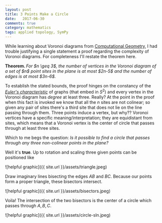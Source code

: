 ```yaml
---
layout: post
title: 3 Points Make a Circle
date:   2017-06-30
comments: true
category: mathematics
tags: applied topology, SymPy
---
```


While learning about Voronoi diagrams from [Computational Geometry][1], I had trouble justifying a single statement a proof regarding the complexity of Voronoi diagrams. For completeness I'll restate the theorem here.

<p><strong>Theorem. </strong><em> For $n \geq 3$, the number of vertices in the Voronoi diagram of a set of $n$ point sites in the plane is at most $2n-5$ and the number of edges is at most $3n-6$.
</em></p>

To establish the stated bounds, the proof hinges on the constancy of the [*Euler's characteristic*][2] of graphs (that embed in $S^2$) and every vertex in the Voronoi diagram has *degree* at least three. Really? At the point in the proof when this fact is invoked we know that all the $n$ sites are not colinear; so given any pair of sites there's a third site that does not lie on the line passing through them. Three points induce a vertex, but why?? Voronoi vertices have a specific meaning/interpretation; they are equidistant from sites, which means that a Voronoi vertex is the center of circle that passes through at least three sites.

Which to me begs the question: *Is it possible to find a circle that passes through any three non-colinear points in the plane?*

Well it's **true**. Up to rotation and scaling three given points can be positioned like

![helpful graphic]({{ site.url }}/assets/triangle.jpeg)

Draw imaginary lines bisecting the edges $AB$ and $BC$. Because our points form a proper triangle, these bisectors intersect.

![helpful graphic]({{ site.url }}/assets/bisectors.jpeg)

Voila! The intersection of the two bisectors is the center of a circle which passes through $A, B,C$.

![helpful graphic]({{ site.url }}/assets/circle-sln.jpeg)

[1]: https://www.amazon.de/Computational-Geometry-Applications-Mark-Berg/dp/3540779736
[2]: http://www.math.caltech.edu/%7E2014-15/2term/ma006b/09%20Planar2.pdf
